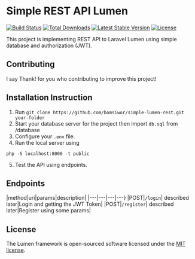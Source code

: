 # Simple REST API Lumen

[![Build Status](https://travis-ci.org/laravel/lumen-framework.svg)](https://travis-ci.org/laravel/lumen-framework)
[![Total Downloads](https://img.shields.io/packagist/dt/laravel/framework)](https://packagist.org/packages/laravel/lumen-framework)
[![Latest Stable Version](https://img.shields.io/packagist/v/laravel/framework)](https://packagist.org/packages/laravel/lumen-framework)
[![License](https://img.shields.io/packagist/l/laravel/framework)](https://packagist.org/packages/laravel/lumen-framework)

This project is implementing REST API to Laravel Lumen using simple database and authorization (JWT).

## Contributing

I say Thank! for you who contributing to improve this project!

## Installation Instruction

1. Run `git clone https://github.com/bomsiwor/simple-lumen-rest.git your-folder`
2. Start your database server for the project then import `db.sql` from /database
3. Configure your `.env` file.
4. Run the local server using

```
php -S localhost:8000 -t public
```

5. Test the API using endpoints.

## Endpoints

|method|uri|params|description|
|---|---|---|---}
|POST|`/login`| described later|Login and getting the JWT Token|
|POST|`/register`| described later|Register using some params|

## License

The Lumen framework is open-sourced software licensed under the [MIT license](https://opensource.org/licenses/MIT).
